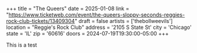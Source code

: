+++
title = "The Queers"
date = 2025-01-08
link = "https://www.ticketweb.com/event/the-queers-sloppy-seconds-reggies-rock-club-tickets/13409304"
draft = false
artists = ['thebollweevils']
location = "Reggie's Rock Club"
address = '2105 S State St'
city = 'Chicago'
state = 'IL'
zip = '60616'
doors = 2024-07-19T19:30:00-05:00
+++

This is a test
